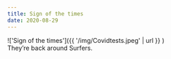 ```yaml
---
title: Sign of the times
date: 2020-08-29
---
```


!['Sign of the times']({{ '/img/Covidtests.jpeg' | url }} )
<br>
They’re back around Surfers.